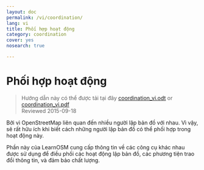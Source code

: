 ```yaml
---
layout: doc
permalink: /vi/coordination/
lang: vi
title: Phối hợp hoạt động
category: coordination
cover: yes
nosearch: true

---
```


Phối hợp hoạt động
============

> Hướng dẫn này có thể được tải tại đây [coordination_vi.odt](/files/coordination_vi.odt) or [coordination_vi.pdf](/files/coordination_vi.pdf)  
> Reviewed 2015-09-18

Bởi vì OpenStreetMap liên quan đến nhiều người lập bản đồ với nhau.
Vì vậy, sẽ rất hữu ích khi biết cách những người lập bản đồ có thể phối hợp trong hoạt động này.

Phần này của LearnOSM cung cấp thông tin về các công cụ khác nhau
được sử dụng để điều phối các hoạt động lập bản đồ, các phương tiện trao đổi thông tin,
và đảm bảo chất lượng.
